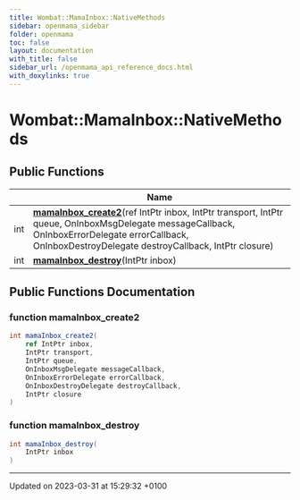 ```yaml
---
title: Wombat::MamaInbox::NativeMethods
sidebar: openmama_sidebar
folder: openmama
toc: false
layout: documentation
with_title: false
sidebar_url: /openmama_api_reference_docs.html
with_doxylinks: true
---
```


# Wombat::MamaInbox::NativeMethods





## Public Functions

|                | Name           |
| -------------- | -------------- |
| int | **[mamaInbox_create2](structWombat_1_1MamaInbox_1_1NativeMethods.html#function-mamainbox-create2)**(ref IntPtr inbox, IntPtr transport, IntPtr queue, OnInboxMsgDelegate messageCallback, OnInboxErrorDelegate errorCallback, OnInboxDestroyDelegate destroyCallback, IntPtr closure) |
| int | **[mamaInbox_destroy](structWombat_1_1MamaInbox_1_1NativeMethods.html#function-mamainbox-destroy)**(IntPtr inbox) |

## Public Functions Documentation

### function mamaInbox_create2

```csharp
int mamaInbox_create2(
    ref IntPtr inbox,
    IntPtr transport,
    IntPtr queue,
    OnInboxMsgDelegate messageCallback,
    OnInboxErrorDelegate errorCallback,
    OnInboxDestroyDelegate destroyCallback,
    IntPtr closure
)
```


### function mamaInbox_destroy

```csharp
int mamaInbox_destroy(
    IntPtr inbox
)
```


-------------------------------

Updated on 2023-03-31 at 15:29:32 +0100